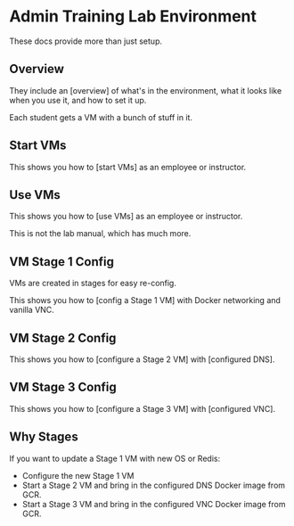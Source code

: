 # Admin Training Lab Environment

These docs provide more than just setup.

## Overview

They include an [overview] of what's in the environment, what it looks like when you use it, and how to set it up.

Each student gets a VM with a bunch of stuff in it.

## Start VMs

This shows you how to [start VMs] as an employee or instructor.

## Use VMs

This shows you how to [use VMs] as an employee or instructor.

This is not the lab manual, which has much more.

## VM Stage 1 Config

VMs are created in stages for easy re-config.

This shows you how to [config a Stage 1 VM] with Docker networking and vanilla VNC.

## VM Stage 2 Config

This shows you how to [configure a Stage 2 VM] with [configured DNS].

## VM Stage 3 Config

This shows you how to [configure a Stage 3 VM] with [configured VNC].

## Why Stages

If you want to update a Stage 1 VM with new OS or Redis:
- Configure the new Stage 1 VM
- Start a Stage 2 VM and bring in the configured DNS Docker image from GCR.
- Start a Stage 3 VM and bring in the configured VNC Docker image from GCR.

